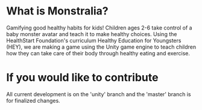 # What is Monstralia?
Gamifying good healthy habits for kids! Children ages 2-6 take control of a baby monster avatar and teach it to make healthy choices. Using the HealthStart Foundation's curriculum Healthy Education for Youngsters (HEY), we are making a game using the Unity game engine to teach children how they can take care of their body through healthy eating and exercise.

# If you would like to contribute
All current development is on the 'unity' branch and the 'master' branch is for finalized changes.

